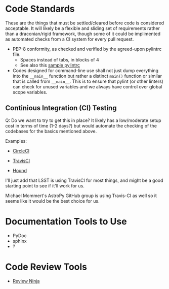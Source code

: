 # Code Standards

These are the things that must be settled/cleared before code is considered
acceptable.  It will likely be a flexible and sliding set of requirements
rather than a draconian/rigid framework, though some of it could be
implimented as automated checks from a CI system for every pull request.

- PEP-8 conformity, as checked and verified by the agreed-upon pylintrc file.
    - Spaces instead of tabs, in blocks of 4
    - See also this [sample pylintrc](pylintrc)
- Codes designed for command-line use shall not just dump everything into
  the ```__main__``` function but rather a distinct ```main()``` function
  or similar that is called from ```__main__```.  This is to ensure that
  pylint (or other linters) can check for unused variables and we always have
  control over global scope variables.

## Continious Integration (CI) Testing

Q: Do we want to try to get this in place?  It likely has a low/moderate setup
   cost in terms of time (1-2 days?) but would automate the checking of
   the codebases for the basics mentioned above.
   
   Examples:
   
   - [CircleCI](https://github.com/marketplace/circleci)
   
   - [TravisCI](https://github.com/marketplace/travis-ci)
   
   - [Hound](https://github.com/marketplace/hound)

   I'll just add that LSST is using TravisCI for most things, and might
   be a good starting point to see if it'll work for us.
   
   Michael Mommert's AstroPy GitHub group is using Travis-CI as well so
   it seems like it would be the best choice for us.

# Documentation Tools to Use

- PyDoc
- sphinx
- ?

# Code Review Tools

- [Review Ninja](https://github.com/reviewninja/review.ninja)
